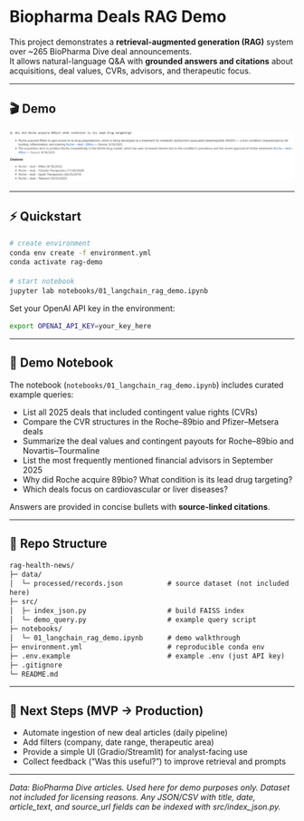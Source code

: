 
# Biopharma Deals RAG Demo

This project demonstrates a **retrieval-augmented generation (RAG)** system over ~265 BioPharma Dive deal announcements.  
It allows natural-language Q&A with **grounded answers and citations** about acquisitions, deal values, CVRs, advisors, and therapeutic focus.

---

## 🎬 Demo

![demo image](demo_image.png)

---

## ⚡ Quickstart

```bash
# create environment
conda env create -f environment.yml
conda activate rag-demo

# start notebook
jupyter lab notebooks/01_langchain_rag_demo.ipynb
```

Set your OpenAI API key in the environment:

```bash
export OPENAI_API_KEY=your_key_here
```

---

## 📒 Demo Notebook

The notebook (`notebooks/01_langchain_rag_demo.ipynb`) includes curated example queries:

- List all 2025 deals that included contingent value rights (CVRs)
- Compare the CVR structures in the Roche–89bio and Pfizer–Metsera deals
- Summarize the deal values and contingent payouts for Roche–89bio and Novartis–Tourmaline
- List the most frequently mentioned financial advisors in September 2025
- Why did Roche acquire 89bio? What condition is its lead drug targeting?
- Which deals focus on cardiovascular or liver diseases?

Answers are provided in concise bullets with **source-linked citations**.

---

## 📂 Repo Structure

```
rag-health-news/
├─ data/
│  └─ processed/records.json           # source dataset (not included here)
├─ src/
│  ├─ index_json.py                    # build FAISS index
│  └─ demo_query.py                    # example query script
├─ notebooks/
│  └─ 01_langchain_rag_demo.ipynb      # demo walkthrough
├─ environment.yml                     # reproducible conda env
├─ .env.example                        # example .env (just API key)
├─ .gitignore
└─ README.md
```

---

## 🚀 Next Steps (MVP → Production)

- Automate ingestion of new deal articles (daily pipeline)
- Add filters (company, date range, therapeutic area)
- Provide a simple UI (Gradio/Streamlit) for analyst-facing use
- Collect feedback (“Was this useful?”) to improve retrieval and prompts

---

*Data: BioPharma Dive articles. Used here for demo purposes only. Dataset not included for licensing reasons. Any JSON/CSV with title, date, article_text, and source_url fields can be indexed with src/index_json.py.*
